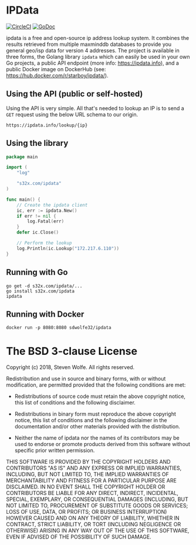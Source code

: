# IPData

[![CircleCI](https://circleci.com/gh/starboy/ipdata.svg?style=svg)](https://circleci.com/gh/starboy/ipdata)
[![GoDoc](https://godoc.org/github.com/starboy/ipdata/ipdata?status.svg)](https://godoc.org/github.com/starboy/ipdata/verifier)

ipdata is a free and open-source ip address lookup system. It combines the results retrieved from multiple maxminddb databases to provide you general geo/isp data for version 4 addresses. The project is available in three forms, the Golang library `ipdata` which can easily be used in your own Go projects, a public API endpoint (more info: https://ipdata.info), and a public Docker image on DockerHub (see: https://hub.docker.com/r/starboy/ipdata/).

## Using the API (public or self-hosted)

Using the API is very simple. All that's needed to lookup an IP is to send a `GET` request using the below URL schema to our origin.
```
https://ipdata.info/lookup/{ip}
```

## Using the library

```go
package main

import (
    "log"

    "s32x.com/ipdata"
)

func main() {
    // Create the ipdata client
    ic, err := ipdata.New()
    if err != nil {
        log.Fatal(err)
    }
    defer ic.Close()

    // Perform the lookup
    log.Println(ic.Lookup("172.217.6.110"))
}
```

## Running with Go

```
go get -d s32x.com/ipdata/...
go install s32x.com/ipdata
ipdata
```

## Running with Docker

```
docker run -p 8080:8080 sdwolfe32/ipdata
```

The BSD 3-clause License
========================

Copyright (c) 2018, Steven Wolfe. All rights reserved.

Redistribution and use in source and binary forms, with or without modification,
are permitted provided that the following conditions are met:

 - Redistributions of source code must retain the above copyright notice,
   this list of conditions and the following disclaimer.

 - Redistributions in binary form must reproduce the above copyright notice,
   this list of conditions and the following disclaimer in the documentation
   and/or other materials provided with the distribution.

 - Neither the name of ipdata nor the names of its contributors may
   be used to endorse or promote products derived from this software without
   specific prior written permission.

THIS SOFTWARE IS PROVIDED BY THE COPYRIGHT HOLDERS AND CONTRIBUTORS "AS IS" AND
ANY EXPRESS OR IMPLIED WARRANTIES, INCLUDING, BUT NOT LIMITED TO, THE IMPLIED
WARRANTIES OF MERCHANTABILITY AND FITNESS FOR A PARTICULAR PURPOSE ARE
DISCLAIMED. IN NO EVENT SHALL THE COPYRIGHT HOLDER OR CONTRIBUTORS BE LIABLE FOR
ANY DIRECT, INDIRECT, INCIDENTAL, SPECIAL, EXEMPLARY, OR CONSEQUENTIAL DAMAGES
(INCLUDING, BUT NOT LIMITED TO, PROCUREMENT OF SUBSTITUTE GOODS OR SERVICES;
LOSS OF USE, DATA, OR PROFITS; OR BUSINESS INTERRUPTION) HOWEVER CAUSED AND ON
ANY THEORY OF LIABILITY, WHETHER IN CONTRACT, STRICT LIABILITY, OR TORT
(INCLUDING NEGLIGENCE OR OTHERWISE) ARISING IN ANY WAY OUT OF THE USE OF THIS
SOFTWARE, EVEN IF ADVISED OF THE POSSIBILITY OF SUCH DAMAGE.